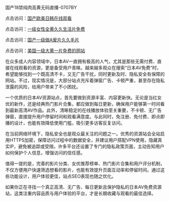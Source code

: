 国产18禁纯肉高黄无码直播-0707BY

点击访问：<a href="https://bered.pages.dev/">国产欧美日韩在线观看</a>

点击访问：<a href="https://bered.pages.dev/">一级女性全黄久久生活片免费</a>

点击访问：<a href="https://bered.pages.dev/">国产一级做A爰片久久毛片</a>

点击访问：<a href="https://bered.pages.dev/">美国一级大黄一片免费的网站</a>



在众多成人内容领域中，日本AV一直拥有极高的人气，尤其是那些无需付费、直接在线观看的资源，更是备受用户青睐。越来越多观众在搜索“日本AV免费”时，希望能够找到一个既高清不卡，又无广告干扰，同时更新及时、隐私安全有保障的网站。不过，现实情况是，大部分站点充斥着弹窗广告、卡顿严重，甚至存在隐私泄露的风险，给用户带来了不小困扰。

一个优质的日本AV资源站点，首先要做到资源丰富、内容更新快。无论是当红女优的新作，还是经典热门影片合集，都应做到每日更新，确保用户能够第一时间看到最新高清AV作品。此外，清晰稳定的在线播放体验至关重要，不卡顿、无广告弹窗，直接提升用户停留时间和观看满意度。与此同时，免注册、免付费、即点即播的设计，也能有效降低使用门槛，吸引更多访客反复访问。

在当前网络环境下，隐私安全也是观众最关注的问题之一。优秀的资源站会全站启用HTTPS加密，保障访问过程中的数据安全，并建议用户搭配VPN使用，隐藏真实IP，避免被追踪或受限。许多平台还设置了专门的隐私政策页面，主动告知用户如何保护个人信息，增强访问的信任感。

值得一提的是，完善的影片分类、女优推荐榜单、热门影片合集和用户评分机制，不仅方便用户快速筛选想看的影片，也能有效提升页面互动率和停留时间。通过这些功能设计，用户体验更佳，站点SEO表现也随之优化。

如果你正在寻找一个真正高清、无广告、每日更新且保护隐私的日本AV免费资源站，这类注重内容品质与用户体验的平台，才是长期收藏与观看的最佳选择。


<span style="display:none;">[Canonical link]( https://github.com/ssy56416/1551011 ）</span>
